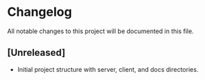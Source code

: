 # Changelog

All notable changes to this project will be documented in this file.

## [Unreleased]
- Initial project structure with server, client, and docs directories.

